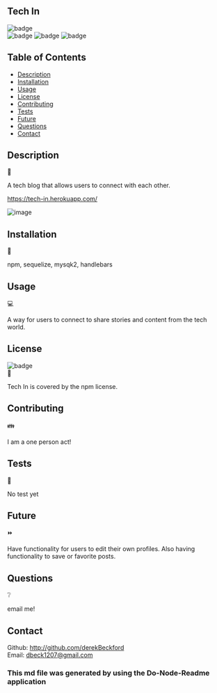 ## Tech In

  ![badge](https://img.shields.io/badge/license-npm-brightgreen) </br>
  ![badge](https://img.shields.io/tokei/lines/github/derekBeckford/tech-in)
![badge](https://img.shields.io/github/languages/top/derekBeckford/tech-in)
![badge](https://img.shields.io/github/last-commit/derekBeckford/tech-in)

  ## Table of Contents 

  - [Description](#description)
  - [Installation](#installation)
  - [Usage](#usage)
  - [License](#license)
  - [Contributing](#contributing)
  - [Tests](#tests)
  - [Future](#future)
  - [Questions](#questions)
  - [Contact](#contact)

  ## Description   
  📝
  
  A tech blog that allows users to connect with each other. 
  
  https://tech-in.herokuapp.com/
  
  ![image](https://user-images.githubusercontent.com/82908627/129504655-ca6ce6fd-58cc-4992-b8aa-994cfa0041d4.png)

  ## Installation 
  🔽
  
  npm, sequelize, mysqk2, handlebars

  ## Usage 
  💻
  
  A way for users to connect to share stories and content from the tech world. 

  ##  License 
  ![badge](https://img.shields.io/badge/license-npm-brightgreen) </br>
  📎
  
  Tech In is covered by the npm license.
  
  ## Contributing 
  👪
  
  I am a one person act!

  ## Tests  
  📝
  
  No test yet
  
  ## Future  
  ⏩
  
  Have functionality for users to edit their own profiles. Also having functionality to save or favorite posts. 

  ## Questions  
  ❔
  
  email me!
  
  ## Contact
  Github: http://github.com/derekBeckford </br>
  Email: dbeck1207@gmail.com


  ### This md file was generated by using the Do-Node-Readme application
